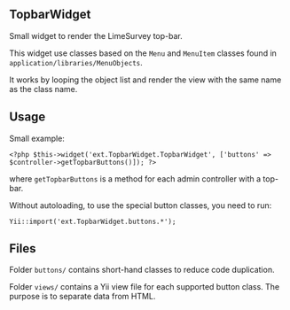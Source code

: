 ## TopbarWidget

Small widget to render the LimeSurvey top-bar.

This widget use classes based on the `Menu` and `MenuItem` classes found in `application/libraries/MenuObjects`.

It works by looping the object list and render the view with the same name as the class name.

## Usage

Small example:

    <?php $this->widget('ext.TopbarWidget.TopbarWidget', ['buttons' => $controller->getTopbarButtons()]); ?>

where `getTopbarButtons` is a method for each admin controller with a top-bar.

Without autoloading, to use the special button classes, you need to run:

    Yii::import('ext.TopbarWidget.buttons.*');

## Files

Folder `buttons/` contains short-hand classes to reduce code duplication.

Folder `views/` contains a Yii view file for each supported button class. The purpose is to separate data from HTML.
